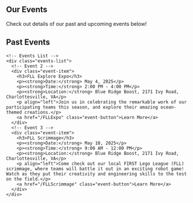   <section class="events-section">
    <h1>Our Events</h1>
    <p>Check out details of our past and upcoming events below!</p>
    <h1>Past Events</h1>
    
    <!-- Events List -->
    <div class="events-list">
      <!-- Event 2 -->
      <div class="event-item">
        <h3>FLL Explore Expo</h3>
        <p><strong>Date:</strong> May 4, 2025</p>
        <p><strong>Time:</strong> 2:00 PM - 4:00 PM</p>
        <p><strong>Location:</strong> Blue Ridge Boost, 2171 Ivy Road, Charlottesville, VA</p>
        <p align="left">Join us in celebrating the remarkable work of our participating teams this season, and explore their amazing ocean-themed creations.</p>
        <a href="/FLLExpo" class="event-button">Learn More</a>
      </div>
      <!-- Event 3 -->
      <div class="event-item">
        <h3>FLL Scrimmage</h3>
        <p><strong>Date:</strong> May 10, 2025</p>
        <p><strong>Time:</strong> 9:00 AM - 12:00 PM</p>
        <p><strong>Location:</strong> Blue Ridge Boost, 2171 Ivy Road, Charlottesville, VA</p>
        <p align="left">Come check out our local FIRST Lego League (FLL) scrimmage, where teams will battle it out in an exciting robot game! Watch as they put their creativity and engineering skills to the test on the field.</p>
        <a href="/FLLScrimmage" class="event-button">Learn More</a>
      </div>
    </div>
  </section>